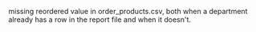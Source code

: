 missing reordered value in order_products.csv, both when a department already has a row in the report file and when it doesn't.
